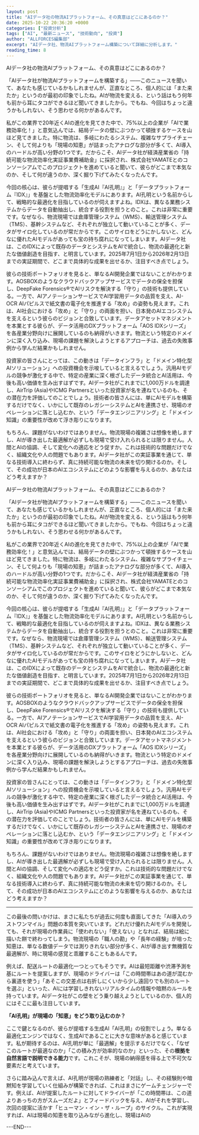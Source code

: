 ```yaml
---
layout: post
title: "AIデータ社の物流AIプラットフォーム、その真意はどこにあるのか？"
date: 2025-10-22 20:36:20 +0000
categories: ["投資分析"]
tags: ["AI", "最新ニュース", "技術動向", "投資"]
author: "ALLFORCES編集部"
excerpt: "AIデータ社、物流AIプラットフォーム構築について詳細に分析します。"
reading_time: 8
---
```


AIデータ社の物流AIプラットフォーム、その真意はどこにあるのか？

「AIデータ社が物流AIプラットフォームを構築する」――このニュースを聞いて、あなたも感じているかもしれませんが、正直なところ、個人的には「また来たか」というのが最初の印象でしたね。AIが物流を変える、という話はもう何年も前から耳にタコができるほど聞いてきましたから。でもね、今回はちょっと違うかもしれない、そう思わせる何かがあるんです。

私がこの業界で20年近くAIの進化を見てきた中で、75%以上の企業が「AIで業務効率化！」と意気込んでは、結局データの壁にぶつかって頓挫するケースを山ほど見てきました。特に物流は、多岐にわたるシステム、複雑なサプライチェーン、そして何よりも「現場の知恵」が詰まったアナログな部分が多くて、AI導入のハードルが高い分野の1つです。だからこそ、AIデータ社が経済産業省の「持続可能な物流効率化実証事業費補助金」に採択され、株式会社YAMATEとのコンソーシアムでこのプロジェクトを進めていると聞いて、彼らがどこまで本気なのか、そして何が違うのか、深く掘り下げてみたくなったんです。

今回の核心は、彼らが提唱する「生成AI『AI孔明』」と「データプラットフォーム『IDX』」を基盤とした物流効率化モデルにあります。AI孔明という名前からして、戦略的な最適化を目指しているのが伺えますよね。IDXは、異なる業務システムからデータを自動抽出し、統合する役割を担うとのこと。これは非常に重要です。なぜなら、物流現場では倉庫管理システム（WMS）、輸送管理システム（TMS）、基幹システムなど、それぞれが独立して動いていることが多く、データがサイロ化しているのが常だからです。このサイロをどうにかしないと、どんなに優れたAIモデルがあっても宝の持ち腐れになってしまいます。AIデータ社は、このIDXによって既存のデータとシステムをAIで統合し、物流の最適化と新たな価値創造を目指す、と明言しています。2025年7月1日から2026年2月13日までの実証期間で、どこまで具体的な成果を出せるか、注目すべき点でしょう。

彼らの技術ポートフォリオを見ると、単なるAI開発企業ではないことがわかります。AOSBOXのようなクラウドバックアップサービスでデータの保全を担保し、DeepFake Forensics®でAIリスクを解決する「守り」の技術も提供している。一方で、AIアノテーションサービスでAI学習用データの品質を支え、AI-OCR AIパピルスで紙文書の電子化を推進する「攻め」の姿勢も見えます。これは、AI社会における「攻め」と「守り」の両面を担い、日本発のAIエコシステムを支えるという彼らのビジョンと合致しています。データアセットマネジメントを本業とする彼らが、データ活用のDXプラットフォーム「AOS IDXシリーズ」を各産業分野向けに展開しているのも納得がいきます。物流という特定のドメインに深く入り込み、現場の課題を解決しようとするアプローチは、過去の失敗事例から学んだ結果かもしれません。

投資家の皆さんにとっては、この動きは「データインフラ」と「ドメイン特化型AIソリューション」への投資機会を示唆していると言えるでしょう。汎用AIモデルの競争が激化する中で、特定の産業に深く根ざしたデータ統合とAI活用は、今後も高い価値を生み出すはずです。AIデータ社がこれまでに1,000万ドルを調達し、AirTrip (Asia)やICMG Partnersといった投資家が名を連ねているのも、その潜在力を評価してのことでしょう。技術者の皆さんには、単にAIモデルを構築するだけでなく、いかにして既存のレガシーシステムとAIを連携させ、現場のオペレーションに落とし込むか、という「データエンジニアリング」と「ドメイン知識」の重要性が改めて浮き彫りになります。

もちろん、課題がないわけではありません。物流現場の複雑さは想像を絶しますし、AIが導き出した最適解が必ずしも現場で受け入れられるとは限りません。人間とAIの協調、そして変化への適応をどう促すか。これは技術的な問題だけでなく、組織文化や人の問題でもあります。AIデータ社がこの実証事業を通じて、単なる技術導入に終わらず、真に持続可能な物流の未来を切り開けるのか。そして、その成功が日本のAIエコシステムにどのような影響を与えるのか、あなたはどう考えますか？

AIデータ社の物流AIプラットフォーム、その真意はどこにあるのか？

「AIデータ社が物流AIプラットフォームを構築する」――このニュースを聞いて、あなたも感じているかもしれませんが、正直なところ、個人的には「また来たか」というのが最初の印象でしたね。AIが物流を変える、という話はもう何年も前から耳にタコができるほど聞いてきましたから。でもね、今回はちょっと違うかもしれない、そう思わせる何かがあるんです。

私がこの業界で20年近くAIの進化を見てきた中で、75%以上の企業が「AIで業務効率化！」と意気込んでは、結局データの壁にぶつかって頓挫するケースを山ほど見てきました。特に物流は、多岐にわたるシステム、複雑なサプライチェーン、そして何よりも「現場の知恵」が詰まったアナログな部分が多くて、AI導入のハードルが高い分野の1つです。だからこそ、AIデータ社が経済産業省の「持続可能な物流効率化実証事業費補助金」に採択され、株式会社YAMATEとのコンソーシアムでこのプロジェクトを進めていると聞いて、彼らがどこまで本気なのか、そして何が違うのか、深く掘り下げてみたくなったんです。

今回の核心は、彼らが提唱する「生成AI『AI孔明』」と「データプラットフォーム『IDX』」を基盤とした物流効率化モデルにあります。AI孔明という名前からして、戦略的な最適化を目指しているのが伺えますよね。IDXは、異なる業務システムからデータを自動抽出し、統合する役割を担うとのこと。これは非常に重要です。なぜなら、物流現場では倉庫管理システム（WMS）、輸送管理システム（TMS）、基幹システムなど、それぞれが独立して動いていることが多く、データがサイロ化しているのが常だからです。このサイロをどうにかしないと、どんなに優れたAIモデルがあっても宝の持ち腐れになってしまいます。AIデータ社は、このIDXによって既存のデータとシステムをAIで統合し、物流の最適化と新たな価値創造を目指す、と明言しています。2025年7月1日から2026年2月13日までの実証期間で、どこまで具体的な成果を出せるか、注目すべき点でしょう。

彼らの技術ポートフォリオを見ると、単なるAI開発企業ではないことがわかります。AOSBOXのようなクラウドバックアップサービスでデータの保全を担保し、DeepFake Forensics®でAIリスクを解決する「守り」の技術も提供している。一方で、AIアノテーションサービスでAI学習用データの品質を支え、AI-OCR AIパピルスで紙文書の電子化を推進する「攻め」の姿勢も見えます。これは、AI社会における「攻め」と「守り」の両面を担い、日本発のAIエコシステムを支えるという彼らのビジョンと合致しています。データアセットマネジメントを本業とする彼らが、データ活用のDXプラットフォーム「AOS IDXシリーズ」を各産業分野向けに展開しているのも納得がいきます。物流という特定のドメインに深く入り込み、現場の課題を解決しようとするアプローチは、過去の失敗事例から学んだ結果かもしれません。

投資家の皆さんにとっては、この動きは「データインフラ」と「ドメイン特化型AIソリューション」への投資機会を示唆していると言えるでしょう。汎用AIモデルの競争が激化する中で、特定の産業に深く根ざしたデータ統合とAI活用は、今後も高い価値を生み出すはずです。AIデータ社がこれまでに1,000万ドルを調達し、AirTrip (Asia)やICMG Partnersといった投資家が名を連ねているのも、その潜在力を評価してのことでしょう。技術者の皆さんには、単にAIモデルを構築するだけでなく、いかにして既存のレガシーシステムとAIを連携させ、現場のオペレーションに落とし込むか、という「データエンジニアリング」と「ドメイン知識」の重要性が改めて浮き彫りになります。

もちろん、課題がないわけではありません。物流現場の複雑さは想像を絶しますし、AIが導き出した最適解が必ずしも現場で受け入れられるとは限りません。人間とAIの協調、そして変化への適応をどう促すか。これは技術的な問題だけでなく、組織文化や人の問題でもあります。AIデータ社がこの実証事業を通じて、単なる技術導入に終わらず、真に持続可能な物流の未来を切り開けるのか。そして、その成功が日本のAIエコシステムにどのような影響を与えるのか、あなたはどう考えますか？

---

この最後の問いかけは、まさに私たちが過去に何度も直面してきた「AI導入のラストワンマイル」問題の本質を突いています。どれだけ優れたAIモデルを開発しても、それが現場の作業員に「使われない」「使えない」となれば、結局は絵に描いた餅で終わってしまう。物流現場の「職人の勘」や「長年の経験」が培った知恵は、単なる数値データでは測りきれない部分が多く、AIが導き出す無機質な最適解が、時に現場の感覚と乖離することもあるんです。

例えば、配送ルートの最適化一つとってもそうです。AIは最短距離や渋滞予測を基にルートを提案しますが、現場のドライバーは「この時間帯はあの道が混むから裏道を使う」「あそこの交差点は右折しにくいから少し遠回りでも別のルートを選ぶ」といった、AIには学習しきれないリアルタイムの情報や暗黙のルールを持っています。AIデータ社がこの壁をどう乗り越えようとしているのか、個人的にはそこに最も注目しています。

**「AI孔明」が現場の「知恵」をどう取り込むのか？**

ここで鍵となるのが、彼らが提唱する生成AI「AI孔明」の役割でしょう。単なる最適化エンジンではなく、生成AIであることに大きな意味があると感じています。私が期待するのは、AI孔明が単に「最適解」を提示するだけでなく、「なぜこのルートが最適なのか」「この積み方が効率的なのか」といった、その**根拠を自然言語で説明できる能力**です。これこそが、現場の納得感を得る上で不可欠な要素だと考えています。

さらに踏み込んで言えば、AI孔明が現場の熟練者と「対話」し、その経験則や暗黙知を学習していく仕組みが構築できれば、これはまさにゲームチェンジャーです。例えば、AIが提案したルートに対してドライバーが「この時間帯は、この道よりあっちの方がスムーズだよ」とフィードバックを与え、AIがそれを学習し、次回の提案に活かす「ヒューマン・イン・ザ・ループ」のサイクル。これが実現すれば、AIは現場の知恵を取り込みながら進化し、現場はAIの

---END---